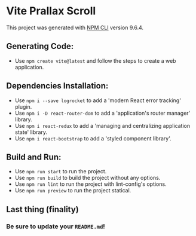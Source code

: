 # Vite Prallax Scroll

This project was generated with [NPM CLI](https://github.com/npm/cli) version 9.6.4.

## Generating Code:

- Use `npm create vite@latest` and follow the steps to create a web application.

## Dependencies Installation:

- Use `npm i --save logrocket` to add a 'modern React error tracking' plugin.
- Use `npm i -D react-router-dom` to add a 'application's router manager' library.
- Use `npm i react-redux` to add a 'managing and centralizing application state' library.
- Use `npm i react-bootstrap` to add a 'styled component library'.

## Build and Run:

- Use `npm run start` to run the project.
- Use `npm run build` to build the project without any options.
- Use `npm run lint` to run the project with lint-config's options.
- Use `npm run preview` to run the project statical.

## Last thing (finality)

### Be sure to update your `README.md`!
